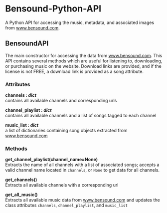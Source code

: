# Bensound-Python-API
A Python API for accessing the music, metadata, and associated images from www.bensound.com.



## BensoundAPI
The main constructor for accessing the data from www.bensound.com. This API contains several methods which are useful for listening to, downloading, or purchasing music on the website. Download links are provided, and if the license is not FREE, a download link is provided as a song attribute.

### Attributes

**channels : *dict***  
contains all available channels and corresponding urls  

**channel_playlist : *dict***  
contains all available channels and a list of songs tagged to each channel  

**music_list : *dict***  
a list of dictionaries containing song objects extracted from www.bensound.com   

### Methods

**get_channel_playlist(channel_name=None)**  
Extracts the name of all channels with a list of associated songs; accepts a valid channel name located in `channels`, or `None` to get data for all channels.  

**get_channels()**  
Extracts all available channels with a corresponding url  

**get_all_music()**  
Extracts all available music data from www.bensound.com and updates the class attributes `channels`, `channel_playlist`, and `music_list`  

